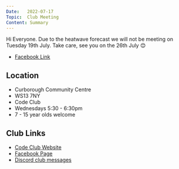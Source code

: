 ```yaml
---
Date:   2022-07-17
Topic:  Club Meeting
Content: Summary
---
```

Hi Everyone. Due to the heatwave forecast we will not be meeting on Tuesday 19th July. Take care, see you on the 26th July 😊

* [Facebook Link](https://www.facebook.com/1481985248595237/posts/5030417197085340/)

## Location

* Curborough Community Centre
* WS13 7NY
* Code Club
* Wednesdays 5:30 - 6:30pm
* 7 - 15 year olds welcome

## Club Links

* [Code Club Website](https://lichfield-code-club.github.io/)
* [Facebook Page](https://www.facebook.com/LichfieldCoders)
* [Discord club messages](https://discord.gg/szz6xGK)
